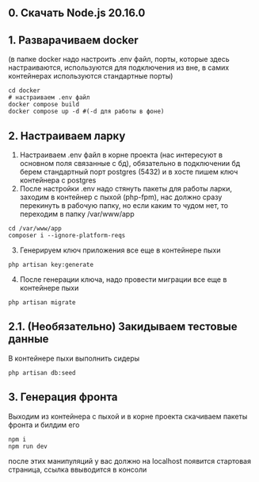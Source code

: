 ## 0. Скачать Node.js 20.16.0

## 1. Разварачиваем docker
(в папке docker надо настроить .env файл, порты, которые здесь настраиваются, используются для подключения из вне, в самих контейнерах используются стандартные порты)
```shell
cd docker
# настраиваем .env файл
docker compose build
docker compose up -d #(-d для работы в фоне)
```

## 2. Настраиваем ларку
1. Настраиваем .env файл в корне проекта (нас интересуют в основном поля связанные с бд), обязательно в подключении бд берем стандартный порт postgres (5432) и в хосте пишем ключ контейнера с postgres
2. После настройки .env надо стянуть пакеты для работы ларки, заходим в контейнер с пыхой (php-fpm), нас должно сразу перекинуть в рабочую папку, но если каким то чудом нет, то переходим в папку /var/www/app
```shell
cd /var/www/app
composer i --ignore-platform-reqs
```
3. Генерируем ключ приложения все еще в контейнере пыхи
```shell
php artisan key:generate
```
4. После генерации ключа, надо провести миграции все еще в контейнере пыхи
```shell
php artisan migrate
```
## 2.1. (Необязательно) Закидываем тестовые данные
В контейнере пыхи выполнить сидеры
```shell
php artisan db:seed
```
## 3. Генерация фронта
Выходим из контейнера с пыхой и в корне проекта скачиваем пакеты фронта и билдим его
```shell
npm i
npm run dev
```

после этих манипуляций у вас должно на localhost появится стартовая страница, ссылка ввыводится в консоли
